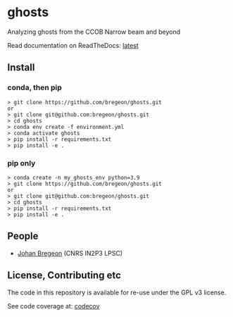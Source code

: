 # ghosts

Analyzing ghosts from the CCOB Narrow beam and beyond

Read documentation on ReadTheDocs: [latest](https://ghosts.readthedocs.io/en/latest/ghosts.html)

## Install
### conda, then pip
```
> git clone https://github.com/bregeon/ghosts.git
or
> git clone git@github.com:bregeon/ghosts.git
> cd ghosts
> conda env create -f environment.yml
> conda activate ghosts
> pip install -r requirements.txt
> pip install -e .
```

### pip only
```
> conda create -n my_ghosts_env python=3.9
> git clone https://github.com/bregeon/ghosts.git
or
> git clone git@github.com:bregeon/ghosts.git
> cd ghosts
> pip install -r requirements.txt
> pip install -e .
```

## People

* [Johan Bregeon](https://github.com/bregeon) (CNRS IN2P3 LPSC)


## License, Contributing etc

The code in this repository is available for re-use under the GPL v3 license.

See code coverage at: [codecov](https://app.codecov.io/gh/bregeon/ghosts)